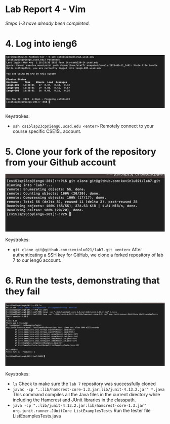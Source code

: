 # Lab Report 4 - Vim

*Steps 1-3 have already been completed.*

# 4. Log into ieng6
![Step 4](./Images/step4.png)

Keystrokes:
- `ssh cs15lsp23cp@ieng6.ucsd.edu <enter>` Remotely connect to your course specific CSE15L account.

# 5. Clone your fork of the repository from your Github account

![Step 5](./Images/step5.png)

Keystrokes:
- `git clone git@github.com:kevinlu021/lab7.git <enter>` After authenticating a SSH key for GitHub, we clone a forked repository of lab 7 to our ieng6 account.

# 6. Run the tests, demonstrating that they fail

![Step 6](./Images/step6.png)

Keystrokes:
- `ls` Check to make sure the `lab 7` repository was successfully cloned
- `javac -cp ".:lib/hamcrest-core-1.3.jar:lib/junit-4.13.2.jar" *.java` This command compiles all the Java files in the current directory while including the Hamcrest and JUnit libraries in the classpath.
- `java -cp ".:lib/junit-4.13.2.jar:lib/hamcrest-core-1.3.jar" org.junit.runner.JUnitCore ListExamplesTests` Run the tester file ListExamplesTests.java



